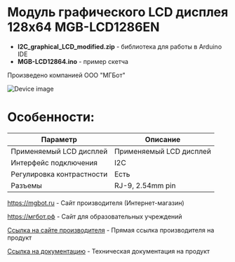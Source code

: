 # Модуль графического LCD дисплея 128x64 MGB-LCD1286EN 

- **I2C_graphical_LCD_modified.zip** - библиотека для работы в Arduino IDE
- **MGB-LCD12864.ino** - пример скетча

Произведено компанией ООО "МГБот"

![Device image](https://mgbot.ru/upload/iblock/7b2/7b23da07ced1580a44d1ecc99ae5e697.jpg)

# Особенности:

| Параметр    | Описание |
| ----------- | -----------|
| Применяемый LCD дисплей   | Применяемый LCD дисплей|
| Интерфейс подключения       | I2C |
| Регулировка контрастности     | Есть|
| Разъемы     | RJ-9, 2.54mm pin|

https://mgbot.ru  - Сайт производителя (Интернет-магазин)

https://мгбот.рф  - Сайт для образовательных учреждений

[Ссылка на сайте производителя](https://mgbot.ru/catalog/moduli/modul_graficheskogo_lcd_displeya_mgb_lcd1286en_128x64_razem_rj_9/) - Прямая ссылка производителя на продукт

[Ссылка на документацию](https://books.mgbot.ru/devices/MGB-LCD12864.pdf) - Техническая документация на продукт